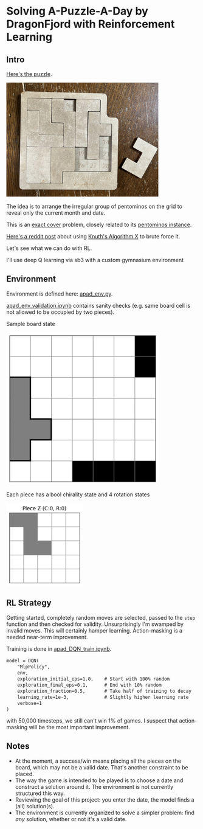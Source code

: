 # Solving A-Puzzle-A-Day by DragonFjord with Reinforcement Learning

## Intro

[Here's the puzzle](https://www.dragonfjord.com/product/a-puzzle-a-day/).

<img src="puzzle.jpg" alt="My puzzle, ready for an April 14th solution" width="400"/>

The idea is to arrange the irregular group of pentominos on the grid to reveal only the current month and date.

This is an [exact cover](https://en.wikipedia.org/wiki/Exact_cover) problem, closely related to its [pentominos instance](https://en.wikipedia.org/wiki/Exact_cover#Pentomino_tiling).

[Here's a reddit post](https://www.reddit.com/r/puzzles/comments/t9uejy/analysis_of_a_puzzle_a_day/) about using [Knuth's Algorithm X](https://en.wikipedia.org/wiki/Knuth%27s_Algorithm_X) to brute force it.

Let's see what we can do with RL.

I'll use deep Q learning via sb3 with a custom gymnasium environment

## Environment

Environment is defined here: [apad_env.py](apad_env.py).

[apad_env_validation.ipynb](apad_env_validation.ipynb) contains sanity checks (e.g. same board cell is not allowed to be occupied by two pieces).

Sample board state

<img src="board_state.png" alt="" width="400"/>

Each piece has a bool chirality state and 4 rotation states

<img src="single_piece.png" alt="" width="200"/>

## RL Strategy

Getting started, completely random moves are selected, passed to the `step` function and then checked for validity. Unsurprisingly I'm swamped by invalid moves. This will certainly hamper learning. Action-masking is a needed near-term improvement. 

Training is done in [apad_DQN_train.ipynb](apad_DQN_train.ipynb).

```
model = DQN(
    "MlpPolicy", 
    env, 
    exploration_initial_eps=1.0,    # Start with 100% random
    exploration_final_eps=0.1,      # End with 10% random  
    exploration_fraction=0.5,       # Take half of training to decay
    learning_rate=1e-3,             # Slightly higher learning rate
    verbose=1
)
```

with 50,000 timesteps, we still can't win 1% of games. I suspect that action-masking will be the most important improvement.

## Notes

- At the moment, a success/win means placing all the pieces on the board, which may not be a valid date. That's another constraint to be placed.
- The way the game is intended to be played is to choose a date and construct a solution around it. The environment is not currently structured this way.
- Reviewing the goal of this project: you enter the date, the model finds a (all) solution(s).
- The environment is currently organized to solve a simpler problem: find *any* solution, whether or not it's a valid date.
